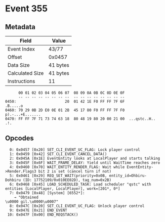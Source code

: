 # Event 355

## Metadata

| Field           | Value    |
|-----------------|----------|
| Event Index     | 43/77    |
| Offset          | 0x0457   |
| Data Size       | 41 bytes |
| Calculated Size | 41 bytes |
| Instructions    | 11       |

```
      00 01 02 03 04 05 06 07  08 09 0A 0B 0C 0D 0E 0F
      -- -- -- -- -- -- -- --  -- -- -- -- -- -- -- --
0450:                      20  01 42 1E F0 FF FF 7F 6F          .B.....o
0460: 70 29 0B 2D E0 0E 01 2B  45 17 80 F0 FF FF 7F F0  p).-...+E.......
0470: FF FF 7F 71 73 74 63 18  80 48 19 80 20 00 21 00  ...qstc..H.. .!.
```

## Opcodes

```
  0: 0x0457 [0x20] SET_CLI_EVENT_UC_FLAG: Lock player control
  1: 0x0459 [0x42] SET_CLI_EVENT_CANCEL_DATA()
  2: 0x045A [0x1E] EventEntity looks at LocalPlayer and starts talking
  3: 0x045F [0x6F] WAIT_FRAME_DELAY: Yield until WaitTime reaches zero
  4: 0x0460 [0x70] WAIT_ENTITY_RENDER_FLAG: Wait while EventEntity->Render.Flags3 bit 2 is set (cancel turn if not)
  5: 0x0461 [0x29] REQ_SET_WAIT(priority=0x0B, entity_id=Ohbiru-Dohbiru (ID: 17752109/0x010EE02D), tag_num=0x2B)
  6: 0x0468 [0x45] LOAD_SCHEDULED_TASK: Load scheduler "qstc" with entities [LocalPlayer, LocalPlayer], work=[201*, 0*]
  7: 0x0479 [0x48] [System] [6552*]:
    → "Obtained 
\u0000 gil.\u0000\u0007"
  8: 0x047C [0x20] SET_CLI_EVENT_UC_FLAG: Unlock player control
  9: 0x047E [0x21] END_EVENT
 10: 0x047F [0x00] END_REQSTACK()
```
